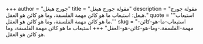 +++
author = "جورج هيغل"
title = "مقولة جورج هيغل"
description = "مقولة جورج هيغل: استيعاب ما هو كائن مهمة الفلسفة، وما هو كائن هو العقل."
quote = '''استيعاب ما هو كائن مهمة الفلسفة، وما هو كائن هو العقل.'''
slug = "استيعاب-ما-هو-كائن-مهمة-الفلسفة،-وما-هو-كائن-هو-العقل"
+++
استيعاب ما هو كائن مهمة الفلسفة، وما هو كائن هو العقل.
